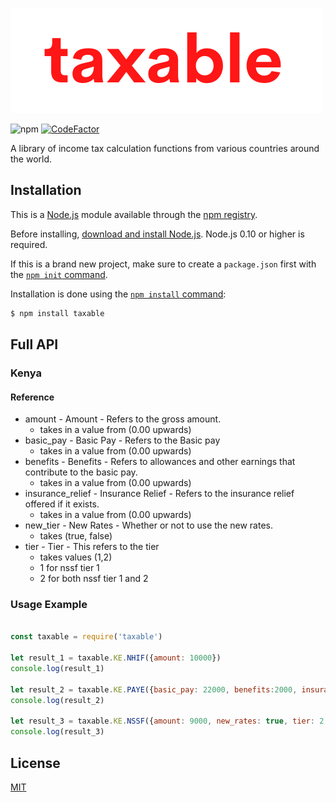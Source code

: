 [![Logo](assets/taxable.png)](https://github.com/jaysonmulwa/taxable/)

![npm](https://img.shields.io/npm/v/taxable?color=green&label=taxable)
[![CodeFactor](https://www.codefactor.io/repository/github/jaysonmulwa/taxable/badge)](https://www.codefactor.io/repository/github/jaysonmulwa/taxable)

A library of income tax calculation functions from various countries around the world.

## Installation 

This is a [Node.js](https://nodejs.org/en/) module available through the
[npm registry](https://www.npmjs.com/).

Before installing, [download and install Node.js](https://nodejs.org/en/download/).
Node.js 0.10 or higher is required.

If this is a brand new project, make sure to create a `package.json` first with
the [`npm init` command](https://docs.npmjs.com/creating-a-package-json-file).

Installation is done using the
[`npm install` command](https://docs.npmjs.com/getting-started/installing-npm-packages-locally):

```bash
$ npm install taxable
```



## Full API

### Kenya

#### Reference

* amount - Amount - Refers to the gross amount.
  - takes in a value from (0.00 upwards)
* basic_pay - Basic Pay - Refers to the Basic pay 
  - takes in a value from (0.00 upwards)
* benefits - Benefits - Refers to allowances and other earnings that contribute to the basic pay.
  - takes in a value from (0.00 upwards)
* insurance_relief - Insurance Relief - Refers to the insurance relief offered if it exists.
  - takes in a value from (0.00 upwards)
* new_tier - New Rates - Whether or not to use the new rates.
  - takes (true, false)
* tier - Tier - This refers to the tier
  - takes values (1,2) 
  - 1 for nssf tier 1
  - 2 for both nssf tier 1 and 2

### Usage Example

```js

const taxable = require('taxable')

let result_1 = taxable.KE.NHIF({amount: 10000})
console.log(result_1)

let result_2 = taxable.KE.PAYE({basic_pay: 22000, benefits:2000, insurance_relief:0}) //All add up to make Gross
console.log(result_2)

let result_3 = taxable.KE.NSSF({amount: 9000, new_rates: true, tier: 2 }) //Amount is Gross Pay or Pensionable amount
console.log(result_3)

```


## License

[MIT](LICENSE)
